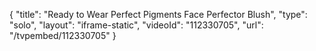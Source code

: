 {
    "title": "Ready to Wear Perfect Pigments Face Perfector   Blush",
    "type": "solo",
    "layout": "iframe-static",
    "videoId": "112330705",
    "url": "\/tvpembed\/112330705"
}
